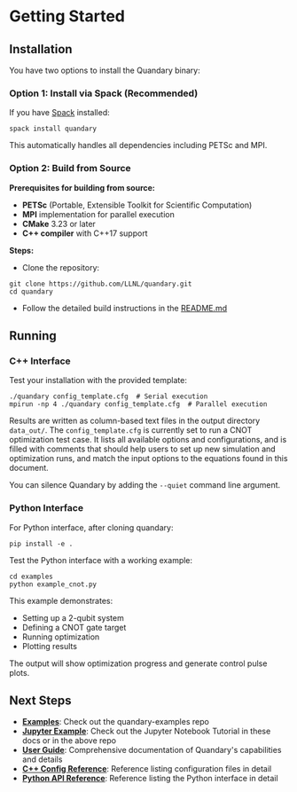 # Getting Started

## Installation

You have two options to install the Quandary binary:

### Option 1: Install via Spack (Recommended)

If you have [Spack](https://spack.readthedocs.io/en/latest/getting_started.html#installation) installed:
```console
spack install quandary
```

This automatically handles all dependencies including PETSc and MPI.

### Option 2: Build from Source

**Prerequisites for building from source:**

- **PETSc** (Portable, Extensible Toolkit for Scientific Computation)
- **MPI** implementation for parallel execution
- **CMake** 3.23 or later
- **C++ compiler** with C++17 support

**Steps:**

- Clone the repository:

```console
git clone https://github.com/LLNL/quandary.git
cd quandary
```

- Follow the detailed build instructions in the [README.md](https://github.com/LLNL/quandary/blob/main/README.md)

## Running

### C++ Interface

Test your installation with the provided template:
```console
./quandary config_template.cfg  # Serial execution
mpirun -np 4 ./quandary config_template.cfg  # Parallel execution
```

Results are written as column-based text files in the output directory `data_out/`. The `config_template.cfg` is currently set to run a CNOT optimization test case. It lists all available options and configurations, and is filled with comments that should help users to set up new simulation and optimization runs, and match the input options to the equations found in this document.

You can silence Quandary by adding the `--quiet` command line argument.

### Python Interface

For Python interface, after cloning quandary:
```console
pip install -e .
```

Test the Python interface with a working example:
```console
cd examples
python example_cnot.py
```

This example demonstrates:

- Setting up a 2-qubit system
- Defining a CNOT gate target
- Running optimization
- Plotting results

The output will show optimization progress and generate control pulse plots.

## Next Steps

- **[Examples](https://github.com/LLNL/quandary-examples/)**: Check out the quandary-examples repo
- **[Jupyter Example](QuandaryWithPython_HowTo.ipynb)**: Check out the Jupyter Notebook Tutorial in these docs or in the above repo
- **[User Guide](user_guide.md)**: Comprehensive documentation of Quandary's capabilities and details
- **[C++ Config Reference](config.md)**: Reference listing configuration files in detail
- **[Python API Reference](python_api.md)**: Reference listing the Python interface in detail
